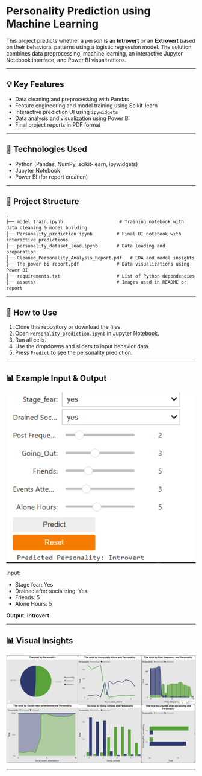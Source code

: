 # Personality Prediction using Machine Learning

This project predicts whether a person is an **Introvert** or an **Extrovert** based on their behavioral patterns using a logistic regression model. The solution combines data preprocessing, machine learning, an interactive Jupyter Notebook interface, and Power BI visualizations.

---

## 💡 Key Features

* Data cleaning and preprocessing with Pandas
* Feature engineering and model training using Scikit-learn
* Interactive prediction UI using `ipywidgets`
* Data analysis and visualization using Power BI
* Final project reports in PDF format

---

## 🔧 Technologies Used

* Python (Pandas, NumPy, scikit-learn, ipywidgets)
* Jupyter Notebook
* Power BI (for report creation)

---

## 📁 Project Structure

```
.
├── model train.ipynb                     # Training notebook with data cleaning & model building
├── Personality_prediction.ipynb         # Final UI notebook with interactive predictions
├── personality_dataset_load.ipynb       # Data loading and preparation
├── Cleaned_Personality_Analysis_Report.pdf   # EDA and model insights
├── The power bi report.pdf              # Data visualizations using Power BI
├── requirements.txt                     # List of Python dependencies
├── assets/                              # Images used in README or report
```

---

## 🔬 How to Use

1. Clone this repository or download the files.
2. Open `Personality_prediction.ipynb` in Jupyter Notebook.
3. Run all cells.
4. Use the dropdowns and sliders to input behavior data.
5. Press `Predict` to see the personality prediction.

---

## 📊 Example Input & Output

![Prediction Example](Project/assets/introvert-ui.png)

Input:

* Stage fear: Yes
* Drained after socializing: Yes
* Friends: 5
* Alone Hours: 5

**Output: Introvert**

---

## 📊 Visual Insights

![Power BI Report](Project/assets/powerbi-dashboard.png)

---



